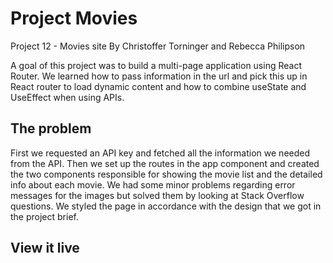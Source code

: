 # Project Movies

Project 12 - Movies site
By Christoffer Torninger and Rebecca Philipson

A goal of this project was to build a multi-page application using React Router. We learned how to pass information in the url and pick this up in React router to load dynamic content and how to combine useState and UseEffect when using APIs.

## The problem

First we requested an API key and fetched all the information we needed from the API. Then we set up the routes in the app component and created the two components responsible for showing the movie list and the detailed info about each movie. We had some minor problems regarding error messages for the images but solved them by looking at Stack Overflow questions. We styled the page in accordance with the design that we got in the project brief.

## View it live
